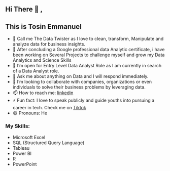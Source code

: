 ## Hi There 👋 ,

##  This is Tosin Emmanuel

- 🔭 Call me The Data Twister as I love to clean, transform, Manipulate and analyze data for business insights.
- 🌱 After concluding a Google professional data Analytic certificate, i have been working on Several Projects to challenge myself and grow my Data Analytics and Science Skills
- 🤔 I’m open for Entry Level Data Analyst Role as I am currently in search of a Data Analyst role.
- 💬 Ask me about anything on Data and I will respond immediately.
- 💞️ I’m looking to collaborate with companies, organizations or even individuals to solve their business problems by leveraging data.
- 📫 How to reach me: [linkedin](https://www.linkedin.com/in/akinniyi-tosin-188183142?lipi=urn%3Ali%3Apage%3Ad_flagship3_profile_view_base_contact_details%3B%2FZAf9IQfTCivwCyZ1CcwRw%3D%3D)
- ⚡ Fun fact: I love to speak publicly and guide youths into pursuing a career in tech. Check me on [Tiktok](https://www.tiktok.com/@techways_consult?_t=8hisRLviSgQ&_r=1)
- 😄 Pronouns: He

### My Skills:

- Microsoft Excel
- SQL (Structured Query Language)
- Tableau
- Power BI
- R
- PowerPoint
